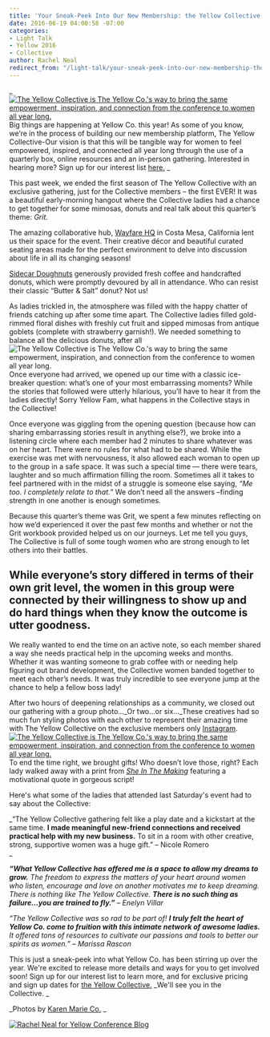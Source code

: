 ```yaml
---
title: 'Your Sneak-Peek Into Our New Membership: the Yellow Collective'
date: 2016-06-19 04:00:58 -07:00
categories:
- Light Talk
- Yellow 2016
- Collective
author: Rachel Neal
redirect_from: "/light-talk/your-sneak-peek-into-our-new-membership-the-yellow-collective/"
---
```


_[  
](https://yellow-blog-images.imgix.net/2016/06/Author_Template.jpg)[![The Yellow Collective is The Yellow Co.'s way to bring the same empowerment, inspiration, and connection from the conference to women all year long. ](https://yellow-blog-images.imgix.net/2016/06/untitled-128-of-1234.jpg)](https://yellow-blog-images.imgix.net/2016/06/untitled-128-of-1234.jpg)Big things are happening at Yellow Co. this year! As some of you know, we’re in the process of building our new membership platform, The Yellow Collective-Our vision is that this will be tangible way for women to feel empowered, inspired, and connected all year long through the use of a quarterly box, online resources and an in-person gathering. Interested in hearing more? Sign up for our interest list [here.](http://yellowconference.us3.list-manage.com/subscribe?u=3f8e45f74e0653e404965e2ef&id=e811fb1a74) _

This past week, we ended the first season of The Yellow Collective with an exclusive gathering, just for the Collective members – the first EVER! It was a beautiful early-morning hangout where the Collective ladies had a chance to get together for some mimosas, donuts and real talk about this quarter’s theme: _Grit._

The amazing collaborative hub, [Wayfare HQ](https://wayfare.io/) in Costa Mesa, California lent us their space for the event. Their creative décor and beautiful curated seating areas made for the perfect environment to delve into discussion about life in all its changing seasons!

[Sidecar Doughnuts](http://www.sidecardoughnuts.com/) generously provided fresh coffee and handcrafted donuts, which were promptly devoured by all in attendance. Who can resist their classic “Butter & Salt” donut? Not us!

As ladies trickled in, the atmosphere was filled with the happy chatter of friends catching up after some time apart. The Collective ladies filled gold-rimmed floral dishes with freshly cut fruit and sipped mimosas from antique goblets (complete with strawberry garnish!). We needed something to balance all the delicious donuts, after all![![The Yellow Collective is The Yellow Co.'s way to bring the same empowerment, inspiration, and connection from the conference to women all year long. ](https://yellow-blog-images.imgix.net/2016/06/untitled-194-of-1234.jpg)](https://yellow-blog-images.imgix.net/2016/06/untitled-194-of-1234.jpg)Once everyone had arrived, we opened up our time with a classic ice-breaker question: what’s one of your most embarrassing moments? While the stories that followed were utterly hilarious, you’ll have to hear it from the ladies directly! Sorry Yellow Fam, what happens in the Collective stays in the Collective!

Once everyone was giggling from the opening question (because how can sharing embarrassing stories result in anything else?), we broke into a listening circle where each member had 2 minutes to share whatever was on her heart. There were no rules for what had to be shared. While the exercise was met with nervousness, it also allowed each woman to open up to the group in a safe space. It was such a special time — there were tears, laughter and so much affirmation filling the room. Sometimes all it takes to feel partnered with in the midst of a struggle is someone else saying, _“Me too. I completely relate to that.”_ We don’t need all the answers –finding strength in one another is enough sometimes.

Because this quarter’s theme was Grit, we spent a few minutes reflecting on how we’d experienced it over the past few months and whether or not the Grit workbook provided helped us on our journeys. Let me tell you guys, The Collective is full of some tough women who are strong enough to let others into their battles.

## While everyone’s story differed in terms of their own grit level, the women in this group were connected by their willingness to show up and do hard things when they know the outcome is utter goodness.

We really wanted to end the time on an active note, so each member shared a way she needs practical help in the upcoming weeks and months. Whether it was wanting someone to grab coffee with or needing help figuring out brand development, the Collective women banded together to meet each other’s needs. It was truly incredible to see everyone jump at the chance to help a fellow boss lady!

After two hours of deepening relationships as a community, we closed out our gathering with a group photo..._Or two…or six…_These creatives had so much fun styling photos with each other to represent their amazing time with The Yellow Collective on the exclusive members only [Instagram](https://www.instagram.com/theyellowcollective/). [![The Yellow Collective is The Yellow Co.'s way to bring the same empowerment, inspiration, and connection from the conference to women all year long. ](https://yellow-blog-images.imgix.net/2016/06/untitled-131-of-1234.jpg)](https://yellow-blog-images.imgix.net/2016/06/untitled-131-of-1234.jpg)To end the time right, we brought gifts! Who doesn’t love those, right? Each lady walked away with a print from _[She In The Making](http://sheinthemaking.com/)_ featuring a motivational quote in gorgeous script!

Here's what some of the ladies that attended last Saturday's event had to say about the Collective:

_“The Yellow Collective gathering felt like a play date and a kickstart at the same time. **I made meaningful new-friend connections and received practical help with my new business.** To sit in a room with other creative, strong, supportive women was a huge gift.” – Nicole Romero  
_

_**“What Yellow Collective has offered me is a space to allow my dreams to grow.** The freedom to express the matters of your heart around women who listen, encourage and love on another motivates me to keep dreaming. There is nothing like The Yellow Collective. **There is no such thing as failure…you are trained to fly.”** – Enelyn Villar_

_“The Yellow Collective was so rad to be part of! **I truly felt the heart of Yellow Co. come to fruition with this intimate network of awesome ladies.** It offered tons of resources to cultivate our passions and tools to better our spirits as women.” – Marissa Rascon_

This is just a sneak-peek into what Yellow Co. has been stirring up over the year. We're excited to release more details and ways for you to get involved soon! Sign up for our interest list to learn more, and for exclusive pricing and sign up dates for [the Yellow Collective.](http://yellowconference.us3.list-manage.com/subscribe?u=3f8e45f74e0653e404965e2ef&id=e811fb1a74) _We'll see you in the Collective. _

_Photos by [Karen Marie Co.](http://karenmarieco.com/) _

[![Rachel Neal for Yellow Conference Blog](https://yellow-blog-images.imgix.net/2016/06/Author_Template.jpg)](http://yellowconference.us3.list-manage.com/subscribe?u=3f8e45f74e0653e404965e2ef&id=e811fb1a74)
